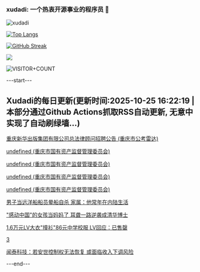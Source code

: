 ### xudadi: 一个热衷开源事业的程序员 👋

![xudadi](https://github-readme-stats-git-masterorgs-github-readme-stats-team.vercel.app/api?username=xudadi)

[![Top Langs](https://github-readme-stats.vercel.app/api/top-langs/?username=xudadi)](https://github.com/anuraghazra/github-readme-stats)

[![GitHub Streak](https://streak-stats.demolab.com?user=xudadi&locale=zh_Hans)](https://git.io/streak-stats)

![](https://raw.githubusercontent.com/xudadi/xudadi/main/assets/github-contribution-grid-snake.svg)

![VISITOR+COUNT](https://komarev.com/ghpvc/?username=xudadi&label=VISITOR+COUNT)


---start---

## Xudadi的每日更新(更新时间:2025-10-25 16:22:19 | 本部分通过Github Actions抓取RSS自动更新, 无意中实现了自动刷绿墙...)

[重庆新华出版集团有限公司总法律顾问招聘公告 (重庆市公考雷达)](https://www.gongkaoleida.com/article/2663084)

[undefined (重庆市国有资产监督管理委员会)](https://dadilab.github.io/feeds/all.xml)

[undefined (重庆市国有资产监督管理委员会)](https://dadilab.github.io/feeds/all.xml)

[undefined (重庆市国有资产监督管理委员会)](https://dadilab.github.io/feeds/all.xml)

[undefined (重庆市国有资产监督管理委员会)](https://dadilab.github.io/feeds/all.xml)

[男子当远洋船船员晕船自杀 家属：他常年在内陆生活](https://m.163.com/news/article/KCN80K53051492T3.html)

["感动中国"的女孩当妈妈了 耳聋一路逆袭成清华博士](https://m.163.com/news/article/KCN1SNQL05345ARG.html)

[1.6万元LV大衣"撞衫"86元中学校服 LV回应：已售罄](https://m.163.com/news/article/KCLL4JQ10519DDQ2.html)

[3](https://m.163.com/touch/news/sub/domestic)

[闻泰科技：若安世控制权无法恢复 或面临收入下调风险](https://m.163.com/news/article/KCM3PDNJ0512B07B.html)

---end---
